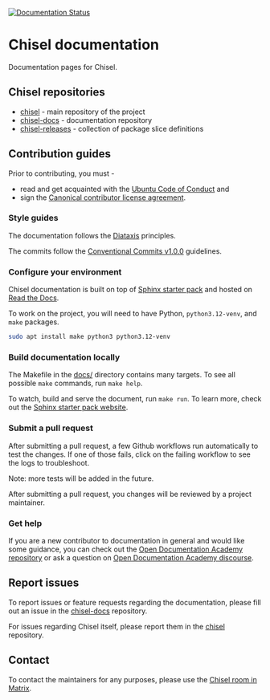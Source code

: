 [![Documentation Status](https://readthedocs.com/projects/canonical-chisel/badge/?version=latest)](https://canonical-chisel.readthedocs-hosted.com/en/latest/?badge=latest)

# Chisel documentation

Documentation pages for Chisel.


## Chisel repositories

- [chisel] - main repository of the project
- [chisel-docs] - documentation repository
- [chisel-releases] - collection of package slice definitions


## Contribution guides

Prior to contributing, you must -

- read and get acquainted with the [Ubuntu Code of Conduct] and
- sign the [Canonical contributor license agreement].


### Style guides

The documentation follows the [Diataxis] principles.

The commits follow the [Conventional Commits v1.0.0] guidelines.


### Configure your environment

Chisel documentation is built on top of [Sphinx starter pack] and hosted on
[Read the Docs].

To work on the project, you will need to have Python, `python3.12-venv`, and `make` packages.

```bash
sudo apt install make python3 python3.12-venv
```


### Build documentation locally

The Makefile in the [docs/](docs/) directory contains many targets. To see all
possible `make` commands, run `make help`.

To watch, build and serve the document, run `make run`. To learn more, check
out the [Sphinx starter pack website].


### Submit a pull request

After submitting a pull request, a few Github workflows run automatically to
test the changes. If one of those fails, click on the failing workflow to see
the logs to troubleshoot.

Note: more tests will be added in the future.
<!-- TODO: update the tests description once there are more -->

After submitting a pull request, you changes will be reviewed by a project
maintainer.


### Get help

If you are a new contributor to documentation in general and would like some
guidance, you can check out the [Open Documentation Academy repository] or ask
a question on [Open Documentation Academy discourse].


## Report issues

To report issues or feature requests regarding the documentation, please fill
out an issue in the [chisel-docs] repository.

For issues regarding Chisel itself, please report them in the [chisel]
repository.


## Contact

To contact the maintainers for any purposes, please use the [Chisel room in Matrix].


<!-- LINKS -->

[Canonical contributor license agreement]: https://ubuntu.com/legal/contributors
[Chisel room in Matrix]: https://matrix.to/#/#chisel:ubuntu.com
[Conventional Commits v1.0.0]: https://www.conventionalcommits.org/en/v1.0.0/
[Diataxis]: https://diataxis.fr/
[Read the Docs]: https://about.readthedocs.com/
[Sphinx starter pack website]: https://canonical-starter-pack.readthedocs-hosted.com/latest/content/set-up/#build-and-run-the-local-server
[Sphinx starter pack]: https://github.com/canonical/sphinx-docs-starter-pack
[Ubuntu Code of Conduct]: https://ubuntu.com/community/ethos/code-of-conduct
[Open Documentation Academy repository]: https://github.com/canonical/open-documentation-academy/
[Open Documentation Academy discourse]: https://discourse.ubuntu.com/c/community/open-documentation-academy/166

[chisel]: https://github.com/canonical/chisel
[chisel-docs]: https://github.com/canonical/chisel-docs
[chisel-releases]: https://github.com/canonical/chisel-releases
